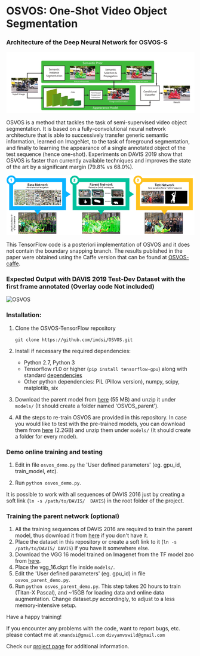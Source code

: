 # OSVOS: One-Shot Video Object Segmentation
### Architecture of the Deep Neural Network for OSVOS-S
![OSVOS](doc/ims/arch.png)

OSVOS is a method that tackles the task of semi-supervised video object segmentation. It is based on a fully-convolutional neural network architecture that is able to successively transfer generic semantic information, learned on ImageNet, to the task of foreground segmentation, and finally to learning the appearance of a single annotated object of the test sequence (hence one-shot). Experiments on DAVIS 2019 show that OSVOS is faster than currently available techniques and improves the state of the art by a significant margin (79.8% vs 68.0%).

![OSVOS](doc/ims/osvos.png)

This TensorFlow code is a posteriori implementation of OSVOS and it does not contain the boundary snapping branch. The results published in the paper were obtained using the Caffe version that can be found at [OSVOS-caffe](https://github.com/kmaninis/OSVOS-caffe).

### Expected Output with DAVIS 2019 Test-Dev Dataset with the first frame annotated (Overlay code Not included)

![OSVOS](doc/ims/output.png)

### Installation:
1. Clone the OSVOS-TensorFlow repository
   ```Shell
   git clone https://github.com/imdsi/OSVOS.git
   ```
2. Install if necessary the required dependencies:
   
   - Python 2.7, Python 3
   - Tensorflow r1.0 or higher (`pip install tensorflow-gpu`) along with standard [dependencies](https://www.tensorflow.org/install/install_linux)
   - Other python dependencies: PIL (Pillow version), numpy, scipy, matplotlib, six
   
3. Download the parent model from [here](https://data.vision.ee.ethz.ch/csergi/share/OSVOS/OSVOS_parent_model.zip) (55 MB) and unzip it under `models/` (It should create a folder named 'OSVOS_parent').

4. All the steps to re-train OSVOS are provided in this repository. In case you would like to test with the pre-trained models, you can download them from  [here](https://data.vision.ee.ethz.ch/csergi/share/OSVOS/OSVOS_pre-trained_models.zip) (2.2GB) and unzip them under `models/` (It should create a folder for every model).

### Demo online training and testing
1. Edit in file `osvos_demo.py` the 'User defined parameters' (eg. gpu_id, train_model, etc).

2. Run `python osvos_demo.py`.

It is possible to work with all sequences of DAVIS 2016 just by creating a soft link (`ln -s /path/to/DAVIS/  DAVIS`) in the root folder of the project.

### Training the parent network (optional)
1. All the training sequences of DAVIS 2016 are required to train the parent model, thus download it from [here](https://graphics.ethz.ch/Downloads/Data/Davis/DAVIS-data.zip) if you don't have it. 
2. Place the dataset in this repository or create a soft link to it (`ln -s /path/to/DAVIS/ DAVIS`) if you have it somewhere else.
3. Download the VGG 16 model trained on Imagenet from the TF model zoo from [here](http://download.tensorflow.org/models/vgg_16_2016_08_28.tar.gz).
4. Place the vgg_16.ckpt file inside `models/`.
5. Edit the 'User defined parameters' (eg. gpu_id) in file `osvos_parent_demo.py`.
6. Run `python osvos_parent_demo.py`. This step takes 20 hours to train (Titan-X Pascal), and ~15GB for loading data and online data augmentation. Change dataset.py accordingly, to adjust to a less memory-intensive setup.

Have a happy training!

If you encounter any problems with the code, want to report bugs, etc. please contact me at `xmandsi@gmail.com` `divyamvswild@gmail.com`

Check our [project page](http://www.vision.ee.ethz.ch/~cvlsegmentation/osvos) for additional information.
